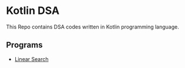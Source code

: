 # Kotlin DSA

This Repo contains DSA codes written in Kotlin programming language.

## Programs

- [Linear Search](./programs/linearsearch.kt)